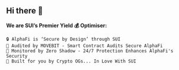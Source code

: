 ## Hi there 👋

**We are SUI’s Premier Yield 💰 Optimiser:**

    🔒 AlphaFi is ‘Secure by Design’ through SUI
    📃 Audited by MOVEBIT - Smart Contract Audits Secure AlphaFi
    👀 Monitored by Zero Shadow - 24/7 Protection Enhances AlphaFi's Security
    🤟 Built for you by Crypto OGs... In Love With SUI
 
<!--

**Here are some ideas to get you started:**

🙋‍♀️ A short introduction - what is your organization all about?
🌈 Contribution guidelines - how can the community get involved?
👩‍💻 Useful resources - where can the community find your docs? Is there anything else the community should know?
🍿 Fun facts - what does your team eat for breakfast?
🧙 Remember, you can do mighty things with the power of [Markdown](https://docs.github.com/github/writing-on-github/getting-started-with-writing-and-formatting-on-github/basic-writing-and-formatting-syntax)
-->
